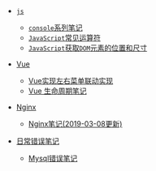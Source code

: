  * <i class="profile-icon vuejs iconfont icon-js"></i>[`js`](notes/js/console-related-note.md)

    - <i class="profile-icon vuejs iconfont icon-js"></i>[`console`系列笔记](notes/js/console/console-related-note.md)
    - [<i class="profile-icon vuejs iconfont icon-note"></i>`JavaScript`常见运算符](notes/js/common-operator/common-operator.md)
    - [<i class="profile-icon vuejs iconfont icon-note"></i>`JavaScript`获取`DOM`元素的位置和尺寸](notes/js/get-dom-property/get-dom-property.md)

    

* <i class="profile-icon vuejs iconfont icon-vuejs"></i>[Vue](notes/vue/guide.md)

   * <i class="profile-icon iconfont icon-note"></i>[Vue实现左右菜单联动实现](notes/vue/cascade-menu.md)
   * <i class="profile-icon iconfont icon-note"></i>[Vue 生命周期笔记](notes/vue/vue-lifecycle/vue-lifecycle.md)

   

* <i class="profile-icon vuejs iconfont icon-nginx"></i>[Nginx](notes/nginx/guide.md)

   * <i class="profile-icon iconfont icon-note"></i>[Nginx笔记(2019-03-08更新)](notes/nginx/nginx/note.md)

   

* <i class="profile-icon iconfont icon-note"></i>[日常错误笔记](notes/error-qa/guide.md)

   * <i class="profile-icon iconfont icon-mysql"></i>[Mysql错误笔记](notes/error-qa/mysql/note-qa.md)

